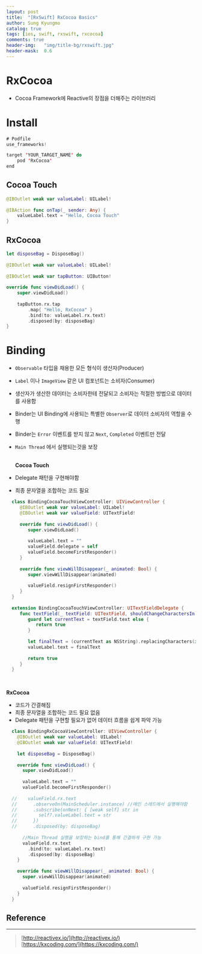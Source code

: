 ```yaml
---
layout: post
title:  "[RxSwift] RxCocoa Basics"
author: Sung Kyungmo
catalog: true
tags: [ios, swift, rxswift, rxcocoa]
comments: true
header-img:   "img/title-bg/rxswift.jpg"
header-mask:  0.6
---
```


# RxCocoa

- Cocoa Framework에 Reactive의 장점을 더해주는 라이브러리

# Install

```swift
# Podfile
use_frameworks!

target 'YOUR_TARGET_NAME' do
    pod 'RxCocoa'
end
```

## Cocoa Touch

```swift
@IBOutlet weak var valueLabel: UILabel!
   
@IBAction func onTap(_ sender: Any) {
    valueLabel.text = "Hello, Cocoa Touch"
}
```

## RxCocoa

```swift
let disposeBag = DisposeBag()
    
@IBOutlet weak var valueLabel: UILabel!
    
@IBOutlet weak var tapButton: UIButton!
    
override func viewDidLoad() {
    super.viewDidLoad()
      
    tapButton.rx.tap
        .map{ "Hello, RxCocoa" }
        .bind(to: valueLabel.rx.text)
        .disposed(by: disposeBag)
}
```

# Binding

- `Observable` 타입을 채용한 모든 형식이 생산자(Producer)
- `Label` 이나 `ImageView` 같은 UI 컴포넌트는 소비자(Consumer)
- 생산자가 생산한 데이터는 소비자한테 전달되고 소비자는 적절한 방법으로 데이터를 사용함
- Binder는 UI Binding에 사용되는 특별한 `Observer`로 데이터 소비자의 역할을 수행
- Binder는 `Error` 이벤트를 받지 않고 `Next`, `Completed` 이벤트만 전달
- `Main Thread` 에서 실행되는것을 보장<br><br>

  **Cocoa Touch**
- Delegate 패턴을 구현해야함
- 최종 문자열을 조합하는 코드 필요
```swift
  class BindingCocoaTouchViewController: UIViewController {
     @IBOutlet weak var valueLabel: UILabel!
     @IBOutlet weak var valueField: UITextField!
     
     override func viewDidLoad() {
        super.viewDidLoad()
        
        valueLabel.text = ""
        valueField.delegate = self
        valueField.becomeFirstResponder()
     }
     
     override func viewWillDisappear(_ animated: Bool) {
        super.viewWillDisappear(animated)
        
        valueField.resignFirstResponder()
     }
  }
  
  extension BindingCocoaTouchViewController: UITextFieldDelegate {
     func textField(_ textField: UITextField, shouldChangeCharactersIn range: NSRange, replacementString string: String) -> Bool {
        guard let currentText = textField.text else {
           return true
        }
        
        let finalText = (currentText as NSString).replacingCharacters(in: range, with: string)
        valueLabel.text = finalText
        
        return true
     }
  }
```
<br>

  **RxCocoa**
- 코드가 간결해짐
- 최종 문자열을 조합하는 코드 필요 없음
- Delegate 패턴을 구현할 필요가 없어 데이터 흐름을 쉽게 파악 가능
```swift
  class BindingRxCocoaViewController: UIViewController {
    @IBOutlet weak var valueLabel: UILabel!
    @IBOutlet weak var valueField: UITextField!
  
    let disposeBag = DisposeBag()
  
    override func viewDidLoad() {
      super.viewDidLoad()
  
      valueLabel.text = ""
      valueField.becomeFirstResponder()
  
  //    valueField.rx.text
  //      .observeOn(MainScheduler.instance) //메인 스레드에서 실행해야함
  //      .subscribe(onNext: { [weak self] str in
  //        self?.valueLabel.text = str
  //      })
  //      .disposed(by: disposeBag)
  
      //Main Thread 실행을 보장하는 bind를 통해 간결하게 구현 가능
      valueField.rx.text
        .bind(to: valueLabel.rx.text)
        .disposed(by: disposeBag)
    }
  
    override func viewWillDisappear(_ animated: Bool) {
      super.viewWillDisappear(animated)
  
      valueField.resignFirstResponder()
    }
  }
```

## Reference
--- 
> [http://reactivex.io/](http://reactivex.io/)  
> [https://kxcoding.com/](https://kxcoding.com/)  

